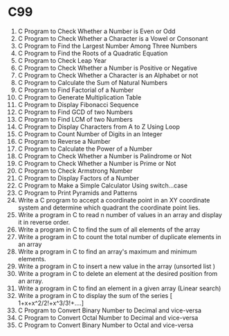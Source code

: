 # C99


1.	C Program to Check Whether a Number is Even or Odd
2.	C Program to Check Whether a Character is a Vowel or Consonant
3.	C Program to Find the Largest Number Among Three Numbers
4.	C Program to Find the Roots of a Quadratic Equation
5.	C Program to Check Leap Year
6.	C Program to Check Whether a Number is Positive or Negative
7.	C Program to Check Whether a Character is an Alphabet or not
8.	C Program to Calculate the Sum of Natural Numbers
9.	C Program to Find Factorial of a Number
10.	C Program to Generate Multiplication Table
11.	C Program to Display Fibonacci Sequence
12.	C Program to Find GCD of two Numbers
13.	C Program to Find LCM of two Numbers
14.	C Program to Display Characters from A to Z Using Loop
15.	C Program to Count Number of Digits in an Integer
16.	C Program to Reverse a Number
17.	C Program to Calculate the Power of a Number
18.	C Program to Check Whether a Number is Palindrome or Not
19.	C Program to Check Whether a Number is Prime or Not
20.	C Program to Check Armstrong Number
21.	C Program to Display Factors of a Number
22.	C Program to Make a Simple Calculator Using switch...case
23.	C Program to Print Pyramids and Patterns
24.	Write a C program to accept a coordinate point in an XY coordinate system and determine which quadrant the coordinate point lies.
25.	Write a program in C to read n number of values in an array and display it in reverse order.
26.	Write a program in C to find the sum of all elements of the array
27.	Write a program in C to count the total number of duplicate elements in an array
28.	Write a program in C to find an array's maximum and minimum elements.
29.	Write a program in C to insert a new value in the array (unsorted list )
30.	Write a program in C to delete an element at the desired position from an array.
31.	Write a program in C to find an element in a given array (Linear search)
32.	Write a program in C to display the sum of the series [ 1+x+x^2/2!+x^3/3!+....]
33.	C Program to Convert Binary Number to Decimal and vice-versa
34.	C Program to Convert Octal Number to Decimal and vice-versa
35.	C Program to Convert Binary Number to Octal and vice-versa
